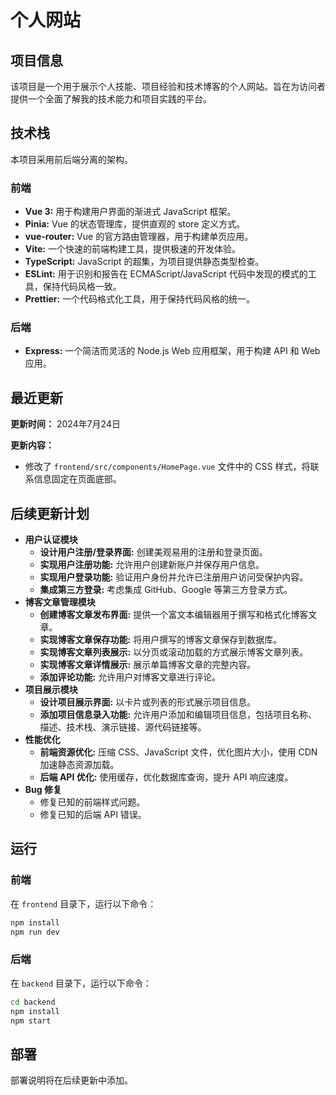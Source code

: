 # 个人网站

## 项目信息

该项目是一个用于展示个人技能、项目经验和技术博客的个人网站。旨在为访问者提供一个全面了解我的技术能力和项目实践的平台。

## 技术栈

本项目采用前后端分离的架构。

### 前端

*   **Vue 3:**  用于构建用户界面的渐进式 JavaScript 框架。
*   **Pinia:**  Vue 的状态管理库，提供直观的 store 定义方式。
*   **vue-router:**  Vue 的官方路由管理器，用于构建单页应用。
*   **Vite:**  一个快速的前端构建工具，提供极速的开发体验。
*   **TypeScript:**  JavaScript 的超集，为项目提供静态类型检查。
*   **ESLint:**  用于识别和报告在 ECMAScript/JavaScript 代码中发现的模式的工具，保持代码风格一致。
*   **Prettier:**  一个代码格式化工具，用于保持代码风格的统一。

### 后端

*   **Express:**  一个简洁而灵活的 Node.js Web 应用框架，用于构建 API 和 Web 应用。

## 最近更新

**更新时间：** 2024年7月24日

**更新内容：**

*   修改了 `frontend/src/components/HomePage.vue` 文件中的 CSS 样式，将联系信息固定在页面底部。

## 后续更新计划

*   **用户认证模块**
    *   **设计用户注册/登录界面:**  创建美观易用的注册和登录页面。
    *   **实现用户注册功能:**  允许用户创建新账户并保存用户信息。
    *   **实现用户登录功能:**  验证用户身份并允许已注册用户访问受保护内容。
    *   **集成第三方登录:**  考虑集成 GitHub、Google 等第三方登录方式。
*   **博客文章管理模块**
    *   **创建博客文章发布界面:**  提供一个富文本编辑器用于撰写和格式化博客文章。
    *   **实现博客文章保存功能:**  将用户撰写的博客文章保存到数据库。
    *   **实现博客文章列表展示:**  以分页或滚动加载的方式展示博客文章列表。
    *   **实现博客文章详情展示:**  展示单篇博客文章的完整内容。
    *   **添加评论功能:**  允许用户对博客文章进行评论。
*   **项目展示模块**
    *   **设计项目展示界面:**  以卡片或列表的形式展示项目信息。
    *   **添加项目信息录入功能:**  允许用户添加和编辑项目信息，包括项目名称、描述、技术栈、演示链接、源代码链接等。
*   **性能优化**
    *   **前端资源优化:**  压缩 CSS、JavaScript 文件，优化图片大小，使用 CDN 加速静态资源加载。
    *   **后端 API 优化:**  使用缓存，优化数据库查询，提升 API 响应速度。
*   **Bug 修复**
    *   修复已知的前端样式问题。
    *   修复已知的后端 API 错误。

## 运行

### 前端

在 `frontend` 目录下，运行以下命令：

```bash
npm install
npm run dev
```

### 后端

在 `backend` 目录下，运行以下命令：

```bash
cd backend
npm install
npm start
```

## 部署

部署说明将在后续更新中添加。
